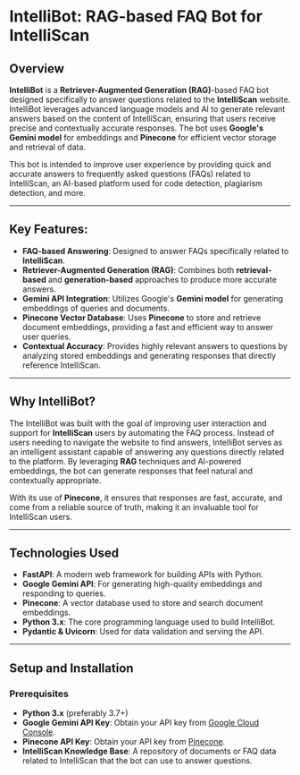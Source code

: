 # IntelliBot: RAG-based FAQ Bot for IntelliScan

## Overview

**IntelliBot** is a **Retriever-Augmented Generation (RAG)**-based FAQ bot designed specifically to answer questions related to the **IntelliScan** website. IntelliBot leverages advanced language models and AI to generate relevant answers based on the content of IntelliScan, ensuring that users receive precise and contextually accurate responses. The bot uses **Google's Gemini model** for embeddings and **Pinecone** for efficient vector storage and retrieval of data.

This bot is intended to improve user experience by providing quick and accurate answers to frequently asked questions (FAQs) related to IntelliScan, an AI-based platform used for code detection, plagiarism detection, and more. 

---

## Key Features:
- **FAQ-based Answering**: Designed to answer FAQs specifically related to **IntelliScan**.
- **Retriever-Augmented Generation (RAG)**: Combines both **retrieval-based** and **generation-based** approaches to produce more accurate answers.
- **Gemini API Integration**: Utilizes Google's **Gemini model** for generating embeddings of queries and documents.
- **Pinecone Vector Database**: Uses **Pinecone** to store and retrieve document embeddings, providing a fast and efficient way to answer user queries.
- **Contextual Accuracy**: Provides highly relevant answers to questions by analyzing stored embeddings and generating responses that directly reference IntelliScan.

---

## Why IntelliBot?

The IntelliBot was built with the goal of improving user interaction and support for **IntelliScan** users by automating the FAQ process. Instead of users needing to navigate the website to find answers, IntelliBot serves as an intelligent assistant capable of answering any questions directly related to the platform. By leveraging **RAG** techniques and AI-powered embeddings, the bot can generate responses that feel natural and contextually appropriate.

With its use of **Pinecone**, it ensures that responses are fast, accurate, and come from a reliable source of truth, making it an invaluable tool for IntelliScan users.

---

## Technologies Used

- **FastAPI**: A modern web framework for building APIs with Python.
- **Google Gemini API**: For generating high-quality embeddings and responding to queries.
- **Pinecone**: A vector database used to store and search document embeddings.
- **Python 3.x**: The core programming language used to build IntelliBot.
- **Pydantic & Uvicorn**: Used for data validation and serving the API.

---

## Setup and Installation

### Prerequisites

- **Python 3.x** (preferably 3.7+)
- **Google Gemini API Key**: Obtain your API key from [Google Cloud Console](https://console.cloud.google.com/).
- **Pinecone API Key**: Obtain your API key from [Pinecone](https://www.pinecone.io/).
- **IntelliScan Knowledge Base**: A repository of documents or FAQ data related to IntelliScan that the bot can use to answer questions.

